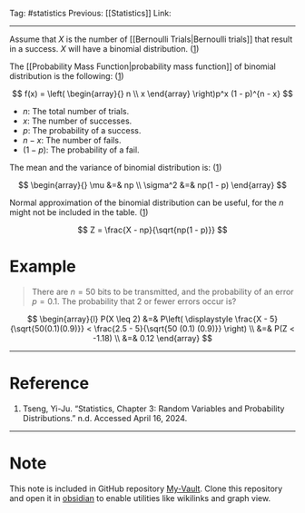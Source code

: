 Tag: #statistics 
Previous: [[Statistics]]
Link: 

---

Assume that $X$ is the number of [[Bernoulli Trials|Bernoulli trials]] that result in a success. $X$ will have a binomial distribution. (<u>1</u>)

The [[Probability Mass Function|probability mass function]] of binomial distribution is the following: (<u>1</u>)

$$
f(x) = \left(
	\begin{array}{}
		n \\ x
	\end{array}
\right)p^x (1 - p)^{n - x}
$$

- $n$: The total number of trials.
- $x$: The number of successes.
- $p$: The probability of a success.
- $n - x$: The number of fails.
- $(1 - p)$: The probability of a fail.

The mean and the variance of binomial distribution is: (<u>1</u>)

$$
\begin{array}{}
	\mu &=& np \\
	\sigma^2 &=& np(1 - p)
\end{array}
$$

Normal approximation of the binomial distribution can be useful, for the $n$ might not be included in the table. (<u>1</u>)

$$
Z = \frac{X - np}{\sqrt{np(1 - p)}}
$$

# Example

> There are $n = 50$ bits to be transmitted, and the probability of an error $p = 0.1$. The probability that $2$ or fewer errors occur is?

$$
\begin{array}{l}
	P(X \leq 2) &=& P\left(
		\displaystyle
		\frac{X - 5}{\sqrt{50(0.1)(0.9)}} <
		\frac{2.5 - 5}{\sqrt{50 (0.1) (0.9)}}
	\right) \\
	&=& P(Z < -1.18) \\
	&=& 0.12
\end{array}
$$

---

# Reference

1. Tseng, Yi-Ju. “Statistics, Chapter 3: Random Variables and Probability Distributions.” n.d. Accessed April 16, 2024.

---

# Note

This note is included in GitHub repository [My-Vault](https://github.com/LittleD3092/My-Vault.git). Clone this repository and open it in [obsidian](https://obsidian.md/) to enable utilities like wikilinks and graph view.